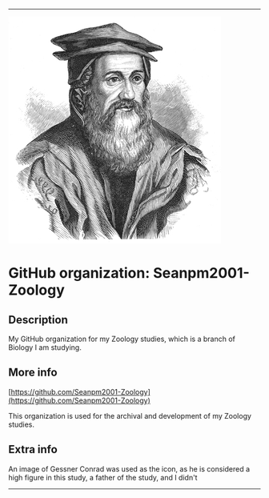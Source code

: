 
***

![Gessner_Conrad_1516-1565.jpg failed to load. The file may be missing or corrupt. Check the file path for errors first.](/AdditionalInfo/2/Seanpm2001-Zoology/Gessner_Conrad_1516-1565.jpg)

# GitHub organization: Seanpm2001-Zoology

## Description

My GitHub organization for my Zoology studies, which is a branch of Biology I am studying.

## More info

[https://github.com/Seanpm2001-Zoology](https://github.com/Seanpm2001-Zoology)

This organization is used for the archival and development of my Zoology studies.

## Extra info

An image of Gessner Conrad was used as the icon, as he is considered a high figure in this study, a father of the study, and I didn't

***
